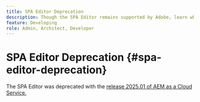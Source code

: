 ```yaml
---
title: SPA Editor Deprecation
description: Though the SPA Editor remains supported by Adobe, learn what its deprecation means to your project and what options you have for future projects.
feature: Developing
role: Admin, Architect, Developer
---
```


# SPA Editor Deprecation {#spa-editor-deprecation}

The SPA Editor was deprecated with the [release 2025.01 of AEM as a Cloud Service.](/help/release-notes/release-notes-cloud/2025/release-notes-2025-1-0.md#spa-editor)
